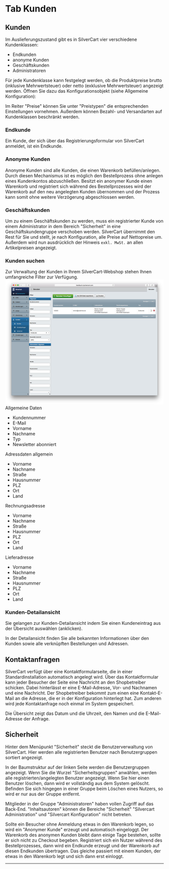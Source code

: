 # Tab Kunden

## Kunden

Im Auslieferungszustand gibt es in SilverCart vier verschiedene Kundenklassen: 

* Endkunden
* anonyme Kunden
* Geschäftskunden
* Administratoren

Für jede Kundenklasse kann festgelegt werden, ob die Produktpreise brutto (inklusive Mehrwertsteuer) oder netto (exklusive Mehrwertsteuer) angezeigt werden. Öffnen Sie dazu das Konfigurationsobjekt (siehe Allgemeine Konfiguration): 

Im Reiter "Preise" können Sie unter "Preistypen" die entsprechenden Einstellungen vornehmen.
Außerdem können Bezahl- und Versandarten auf Kundenklassen beschränkt werden.

### Endkunde
Ein Kunde, der sich über das Registrierungsformular von SilverCart anmeldet, ist ein Endkunde. 

### Anonyme Kunden
Anonyme Kunden sind alle Kunden, die einen Warenkorb befüllen/anlegen. Durch diesen Mechanismus ist es möglich den Bestellprozess ohne anlegen eines Kundenkontos abzuschließen. Besitzt ein anonymer Kunde einen Warenkorb und registriert sich während des Bestellprozesses wird der Warenkorb auf den neu angelegten Kunden übernommen und der Prozess kann somit ohne weitere Verzögerung abgeschlossen werden.

### Geschäftskunden
Um zu einem Geschäftskunden zu werden, muss ein registrierter Kunde von einem Administrator in dem Bereich "Sicherheit" in eine Geschäftskundengruppe verschoben werden. SilverCart übernimmt den Rest für Sie und stellt, je nach Konfiguration, alle Preise auf Nettopreise um. Außerdem wird nun ausdrücklich der Hinweis `exkl. MwSt.` an allen Artikelpreisen angezeigt.

### Kunden suchen
Zur Verwaltung der Kunden in Ihrem SilverCart-Webshop stehen Ihnen umfangreiche Filter zur Verfügung.![backend_kunden_uebersicht.png](_images/backend_kunden_uebersicht.png)
Allgemeine Daten

* Kundennummer
* E-Mail
* Vorname
* Nachname
* Typ
* Newsletter abonniert

Adressdaten allgemein
* Vorname
* Nachname
* Straße
* Hausnummer
* PLZ
* Ort
* Land

Rechnungsadresse
* Vorname
* Nachname
* Straße
* Hausnummer
* PLZ
* Ort
* Land

Lieferadresse
* Vorname
* Nachname
* Straße
* Hausnummer
* PLZ
* Ort
* Land

### Kunden-Detailansicht

Sie gelangen zur Kunden-Detailansicht indem Sie einen Kundeneintrag aus der Übersicht auswählen (anklicken).

In der Detailansicht finden Sie alle bekannten Informationen über den Kunden sowie alle verknüpften Bestellungen und Adressen.

## Kontaktanfragen

SilverCart verfügt über eine Kontaktformularseite, die in einer Standardinstallation automatisch angelegt wird. Über das Kontaktformular kann jeder Besucher der Seite eine Nachricht an den Shopbetreiber schicken. Dabei hinterlässt er eine E-Mail-Adresse, Vor- und Nachnamen und eine Nachricht. Der Shopbetreiber bekommt zum einen eine Kontakt-E-Mail an die Adresse, die er in der Konfiguration hinterlegt hat. Zum anderen wird jede Kontaktanfrage noch einmal im System gespeichert. 

Die Übersicht zeigt das Datum und die Uhrzeit, den Namen und die E-Mail-Adresse der Anfrage.

## Sicherheit

Hinter dem Menüpunkt "Sicherheit" steckt die Benutzerverwaltung von SilverCart. Hier werden alle registrierten Benutzer nach Benutzergruppen sortiert angezeigt. 

In der Baumstruktur auf der linken Seite werden die Benutzergruppen angezeigt. Wenn Sie die Wurzel "Sicherheitsgruppen" anwählen, werden alle registrierten/angelegten Benutzer angezeigt. Wenn Sie hier einen Benutzer löschen, dann wird er vollständig aus dem System gelöscht. Befinden Sie sich hingegen in einer Gruppe beim Löschen eines Nutzers, so wird er nur aus der Gruppe entfernt.

Mitglieder in der Gruppe "Administratoren" haben vollen Zugriff auf das Back-End. "Inhaltsautoren" können die Bereiche "Sicherheit" "Silvercart Administration" und "Silvercart Konfiguration" nicht betreten.

Sollte ein Besucher ohne Anmeldung etwas in den Warenkorb legen, so wird ein "Anonymer Kunde" erzeugt und automatisch eingeloggt. Der Warenkorb des anonymen Kunden bleibt dann einige Tage bestehen, sollte er sich nicht zu Checkout begeben. Registriert sich ein Nutzer während des Bestellprozesses, dann wird ein Endkunde erzeugt und der Warenkorb auf diesen Endkunden übertragen. Das gleiche passiert mit einem Kunden, der etwas in den Warenkorb legt und sich dann erst einloggt.



----